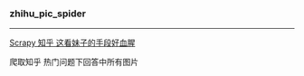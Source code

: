 ### zhihu_pic_spider
---
[Scrapy 知乎 这看妹子的手段好血腥](https://zhuanlan.zhihu.com/p/79703152)

爬取知乎 热门问题下回答中所有图片
